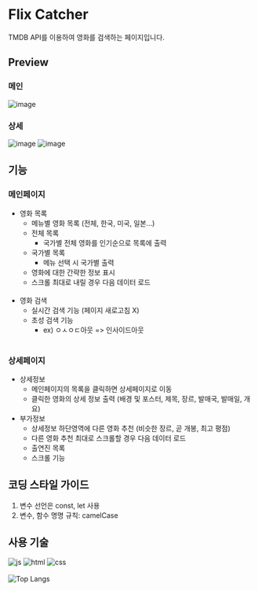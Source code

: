 # Flix Catcher
TMDB API를 이용하여 영화를 검색하는 페이지입니다. 

## Preview
### 메인
![image](https://github.com/user-attachments/assets/324e8c2c-c9d0-4427-8cad-e26a543fe211)
### 상세
![image](https://github.com/user-attachments/assets/95f6e3c0-3e81-4d50-b2f9-2374ed581b8f)
![image](https://github.com/user-attachments/assets/77dba8ca-61dc-4711-8a6b-f678c2b49348)
## 기능
### 메인페이지
- 영화 목록
    - 메뉴별 영화 목록 (전체, 한국, 미국, 일본...)
    - 전체 목록
        - 국가별 전체 영화를 인기순으로 목록에 출력
    - 국가별 목록
        - 메뉴 선택 시 국가별 출력
    - 영화에 대한 간략한 정보 표시   
    - 스크롤 최대로 내릴 경우 다음 데이터 로드
    <br/>
- 영화 검색
    - 실시간 검색 기능 (페이지 새로고침 X)
    - 초성 검색 기능 
        - ex) ㅇㅅㅇㄷ아웃 => 인사이드아웃   
    <br/>
### 상세페이지
- 상세정보
    - 메인페이지의 목록을 클릭하면 상세페이지로 이동
    - 클릭한 영화의 상세 정보 출력 (배경 및 포스터, 제목, 장르, 발매국, 발매일, 개요)
- 부가정보
    - 상세정보 하단영역에 다른 영화 추천 (비슷한 장르, 곧 개봉, 최고 평점)
    - 다른 영화 추천 최대로 스크롤할 경우 다음 데이터 로드
    - 출연진 목록
    - 스크롤 기능 
        <br/>
## 코딩 스타일 가이드
1. 변수 선언은 const, let 사용
2. 변수, 함수 명명 규칙: camelCase

## 사용 기술

![js](https://img.shields.io/badge/JavaScript-F7DF1E?style=for-the-badge&logo=JavaScript&logoColor=white)
![html](https://img.shields.io/badge/HTML-239120?style=for-the-badge&logo=html5&logoColor=white)
![css](    https://img.shields.io/badge/CSS-239120?&style=for-the-badge&logo=css3&logoColor=white)   
<br/>
![Top Langs](https://github-readme-stats.vercel.app/api/top-langs/?username=LeeJY97&exclude_repo=sparta_first,sparta_jsrunning_train&theme=blue-green)

